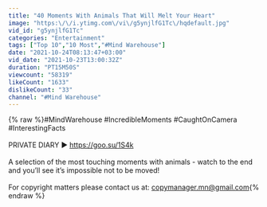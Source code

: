 ```yaml
---
title: "40 Moments With Animals That Will Melt Your Heart"
image: "https:\/\/i.ytimg.com\/vi\/g5ynjlfG1Tc\/hqdefault.jpg"
vid_id: "g5ynjlfG1Tc"
categories: "Entertainment"
tags: ["Top 10","10 Most","#Mind Warehouse"]
date: "2021-10-24T08:13:47+03:00"
vid_date: "2021-10-23T13:00:32Z"
duration: "PT15M50S"
viewcount: "58319"
likeCount: "1633"
dislikeCount: "33"
channel: "#Mind Warehouse"
---
```

{% raw %}#MindWarehouse #IncredibleMoments #CaughtOnCamera #InterestingFacts<br /><br />PRIVATE DIARY ► <a rel="nofollow" target="blank" href="https://goo.su/1S4k">https://goo.su/1S4k</a><br /><br />A selection of the most touching moments with animals - watch to the end and you’ll see it’s impossible not to be moved!<br /><br />For copyright matters please contact us at: copymanager.mn@gmail.com{% endraw %}
